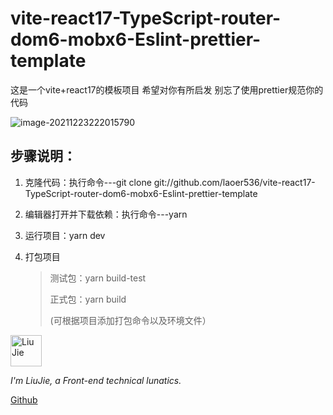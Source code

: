# vite-react17-TypeScript-router-dom6-mobx6-Eslint-prettier-template

这是一个vite+react17的模板项目 希望对你有所启发  别忘了使用prettier规范你的代码

![image-20211223222015790](https://s2.loli.net/2021/12/23/MZITHlP17ipRFEj.png)





## 步骤说明：

1. 克隆代码：执行命令---git clone git://github.com/laoer536/vite-react17-TypeScript-router-dom6-mobx6-Eslint-prettier-template

2. 编辑器打开并下载依赖：执行命令---yarn

3. 运行项目：yarn dev

4. 打包项目

   > 测试包：yarn build-test
   >
   > 正式包：yarn build
   >
   > (可根据项目添加打包命令以及环境文件）



<div align="left">
<img alt="Liu Jie" src="https://s2.loli.net/2021/12/16/rxjhMFtGElVIuyz.png" width=50 />

*I'm LiuJie, a Front-end technical lunatics.*

[Github](https://github.com/laoer536)

